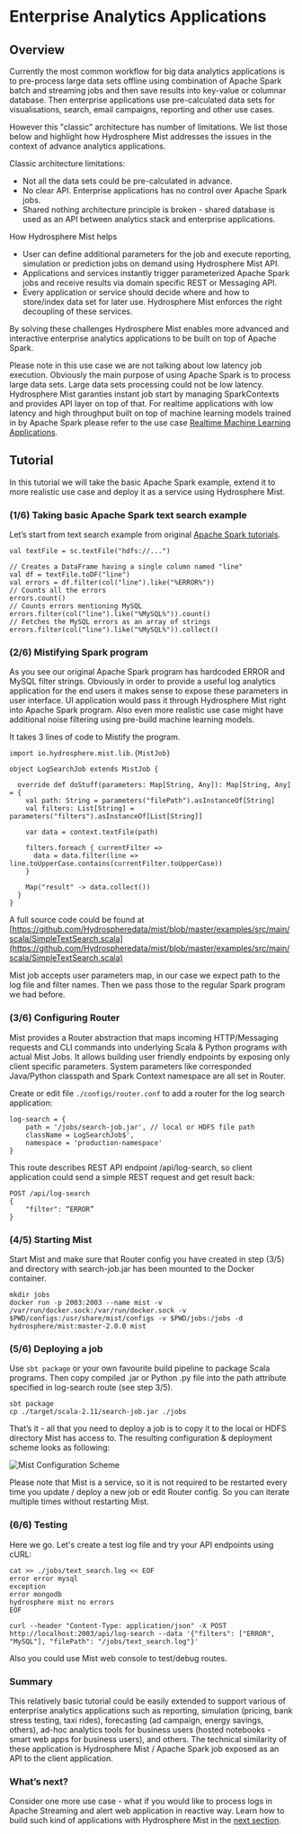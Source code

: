 # Enterprise Analytics Applications

## Overview

Currently the most common workflow for big data analytics applications is to pre-process large data sets offline using combination of Apache Spark batch and streaming jobs and then save results into key-value or columnar database. Then enterprise applications use pre-calculated data sets for visualisations, search, email campaigns, reporting and other use cases.  

However this "classic" architecture has number of limitations. We list those below and highlight how Hydrosphere Mist addresses the issues in the context of advance analytics applications.

Classic architecture limitations:
 - Not all the data sets could be pre-calculated in advance.
 - No clear API. Enterprise applications has no control over Apache Spark jobs.
 - Shared nothing architecture principle is broken - shared database is used as an API between analytics stack and enterprise applications.

How Hydrosphere Mist helps
 - User can define additional parameters for the job and execute reporting, simulation or prediction jobs on demand using Hydrosphere Mist API.
 - Applications and services instantly trigger parameterized Apache Spark jobs and receive results via domain specific REST or Messaging API.
 - Every application or service should decide where and how to store/index data set for later use. Hydrosphere Mist enforces the right decoupling of these services.
 
By solving these challenges Hydrosphere Mist enables more advanced and interactive enterprise analytics applications to be built on top of Apache Spark.

Please note in this use case we are not talking about low latency job execution. Obviously the main purpose of using Apache Spark is to process large data sets. Large data sets processing could not be low latency. Hydrosphere Mist garanties instant job start by managing SparkContexts and provides API layer on top of that. 
For realtime applications with low latency and high throughput built on top of machine learning models trained in by Apache Spark please refer to the use case [Realtime Machine Learning Applications](/docs/use-cases/ml-realtime.md).

## Tutorial
In this tutorial we will take the basic Apache Spark example, extend it to more realistic use case and deploy it as a service using Hydrosphere Mist.

### (1/6) Taking basic Apache Spark text search example

Let’s start from text search example from original [Apache Spark tutorials](http://spark.apache.org/examples.html).

````
val textFile = sc.textFile("hdfs://...")

// Creates a DataFrame having a single column named "line"
val df = textFile.toDF("line")
val errors = df.filter(col("line").like("%ERROR%"))
// Counts all the errors
errors.count()
// Counts errors mentioning MySQL
errors.filter(col("line").like("%MySQL%")).count()
// Fetches the MySQL errors as an array of strings
errors.filter(col("line").like("%MySQL%")).collect()
````

### (2/6) Mistifying Spark program
As you see our original Apache Spark program has hardcoded ERROR and MySQL filter strings. Obviously in order to provide a useful log analytics application for the end users it makes sense to expose these parameters in user interface. UI application would pass it through Hydrosphere Mist right into Apache Spark program. Also even more realistic use case might have additional noise filtering using pre-build machine learning models.

It takes 3 lines of code to Mistify the program.

````
import io.hydrosphere.mist.lib.{MistJob}

object LogSearchJob extends MistJob {

  override def doStuff(parameters: Map[String, Any]): Map[String, Any] = {
    val path: String = parameters("filePath").asInstanceOf[String]
    val filters: List[String] = parameters("filters").asInstanceOf[List[String]]

    var data = context.textFile(path)

    filters.foreach { currentFilter =>
      data = data.filter(line => line.toUpperCase.contains(currentFilter.toUpperCase))
    }

    Map("result" -> data.collect())
  }
}
````
A full source code could be found at [https://github.com/Hydrospheredata/mist/blob/master/examples/src/main/scala/SimpleTextSearch.scala](https://github.com/Hydrospheredata/mist/blob/master/examples/src/main/scala/SimpleTextSearch.scala)

Mist job accepts user parameters map, in our case we expect path to the log file and filter names. Then we pass those to the regular Spark program we had before.

### (3/6) Configuring Router

Mist provides a Router abstraction that maps incoming HTTP/Messaging requests and CLI commands into underlying Scala & Python programs with actual Mist Jobs. It allows building user friendly endpoints by exposing only client specific parameters. System parameters like corresponded Java/Python classpath and Spark Context namespace are all set in Router.

Create or edit file `./configs/router.conf` to add a router for the log search application:

````
log-search = {
    path = '/jobs/search-job.jar', // local or HDFS file path
    className = LogSearchJob$',
    namespace = 'production-namespace'
}
````

This route describes REST API endpoint /api/log-search, so client application could send a simple REST request and get result back:
````
POST /api/log-search
{
    "filter": “ERROR”
}
````

### (4/5) Starting Mist 
Start Mist and make sure that Router config you have created in step (3/5) and directory with search-job.jar has been mounted to the Docker container.  

````
mkdir jobs
docker run -p 2003:2003 --name mist -v /var/run/docker.sock:/var/run/docker.sock -v $PWD/configs:/usr/share/mist/configs -v $PWD/jobs:/jobs -d hydrosphere/mist:master-2.0.0 mist
````

### (5/6) Deploying a job

Use `sbt package` or your own favourite build pipeline to package Scala programs. Then copy compiled .jar or Python .py file into the path attribute specified in log-search route (see step 3/5).

```
sbt package
cp ./target/scala-2.11/search-job.jar ./jobs
```

That’s it - all that you need to deploy a job is to copy it to the local or HDFS directory Mist has access to. The resulting configuration & deployment scheme looks as following:

![Mist Configuration Scheme](http://dv9c7babquml0.cloudfront.net/docs-images/mist-config-scheme.png)

Please note that Mist is a service, so it is not required to be restarted every time you update / deploy a new job or edit Router config. So you can iterate multiple times without restarting Mist. 

### (6/6) Testing

Here we go. Let's create a test log file and try your API endpoints using cURL:

```
cat >> ./jobs/text_search.log << EOF
error error mysql
exception
error mongodb
hydrosphere mist no errors
EOF

curl --header "Content-Type: application/json" -X POST http://localhost:2003/api/log-search --data '{"filters": ["ERROR", "MySQL"], "filePath": "/jobs/text_search.log"}'
```

Also you could use Mist web console to test/debug routes.

### Summary
This relatively basic tutorial could be easily extended to support various of enterprise analytics applications such as reporting, simulation (pricing, bank stress testing, taxi rides), forecasting (ad campaign, energy savings, others), ad-hoc analytics tools for business users (hosted notebooks - smart web apps for business users), and others. The technical similarity of these application is Hydrosphere Mist / Apache Spark job exposed as an API to the client application.

### What’s next?
Consider one more use case - what if you would like to process logs in Apache Streaming and alert web application in reactive way. Learn how to build such kind of applications with Hydrosphere Mist in the [next section](/docs/use-cases/reactive.md).
